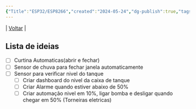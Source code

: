 ```yaml
---
{"Title":"ESP32/ESP8266","created":"2024-05-24","dg-publish":true,"tags":["pessoal/quaseumdev","atividades"],"permalink":"/1.Minha Vida/ESP32_ESP8266/","dgPassFrontmatter":true}
---
```


| [Voltar](index) |
## Lista de ideias
- [ ] Curtina Automaticas(abrir e fechar)
- [ ] Sensor de chuva para fechar janela automaticamente
- [ ] Sensor para verificar nivel do tanque
    - [ ] Criar dashboard do nivel da caixa de tanque
    - [ ] Criar Alarme quando estiver abaixo de 50%
    - [ ] Criar automação nivel em 10%, ligar bomba e desligar quando chegar em 50% (Torneiras eletricas)